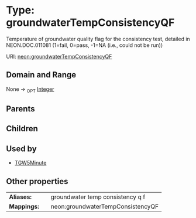 
# Type: groundwaterTempConsistencyQF


Temperature of groundwater quality flag for the consistency test, detailed in NEON.DOC.011081 (1=fail, 0=pass, -1=NA (i.e., could not be run))

URI: [neon:groundwaterTempConsistencyQF](https://data.neonscience.org/groundwaterTempConsistencyQF)


## Domain and Range

None ->  <sub>OPT</sub> [Integer](types/Integer.md)

## Parents


## Children


## Used by

 * [TGW5Minute](TGW5Minute.md)

## Other properties

|  |  |  |
| --- | --- | --- |
| **Aliases:** | | groundwater temp consistency q f |
| **Mappings:** | | neon:groundwaterTempConsistencyQF |


